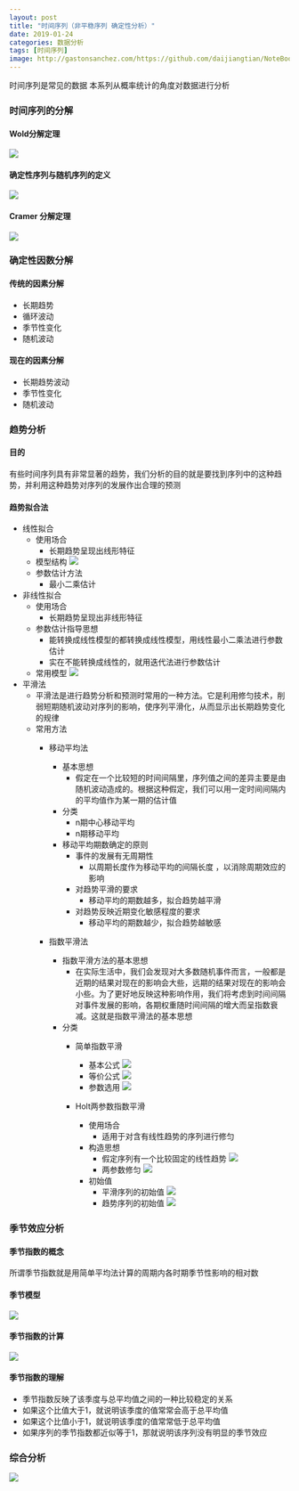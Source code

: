 ```yaml
---
layout: post
title: "时间序列（非平稳序列 确定性分析）"
date: 2019-01-24
categories: 数据分析
tags: [时间序列]
image: http://gastonsanchez.com/https://github.com/daijiangtian/NoteBook/blob/master/机器学习/时间序列/https://github.com/daijiangtian/NoteBook/blob/master/机器学习/时间序列/https://github.com/daijiangtian/NoteBook/blob/master/机器学习/时间序列/images/blog/mathjax_logo.png?raw=true?raw=true?raw=true
---
```


时间序列是常见的数据 本系列从概率统计的角度对数据进行分析

<!-- more -->

### 时间序列的分解

#### Wold分解定理

![](https://github.com/daijiangtian/NoteBook/blob/master/机器学习/时间序列/images/图片70.png?raw=true)

#### 确定性序列与随机序列的定义

![](https://github.com/daijiangtian/NoteBook/blob/master/机器学习/时间序列/images/图片71.png?raw=true)

#### Cramer 分解定理

![](https://github.com/daijiangtian/NoteBook/blob/master/机器学习/时间序列/images/图片72.png?raw=true)

### 确定性因数分解

#### 传统的因素分解

* 长期趋势
* 循环波动  
* 季节性变化
* 随机波动

#### 现在的因素分解

* 长期趋势波动
* 季节性变化
* 随机波动

### 趋势分析

#### 目的

有些时间序列具有非常显著的趋势，我们分析的目的就是要找到序列中的这种趋势，并利用这种趋势对序列的发展作出合理的预测 

#### 趋势拟合法
* 线性拟合
    * 使用场合
        * 长期趋势呈现出线形特征
    * 模型结构
        ![](https://github.com/daijiangtian/NoteBook/blob/master/机器学习/时间序列/images/图片73.png?raw=true)
    * 参数估计方法
        * 最小二乘估计
* 非线性拟合
    * 使用场合
        * 长期趋势呈现出非线形特征 
    * 参数估计指导思想
        * 能转换成线性模型的都转换成线性模型，用线性最小二乘法进行参数估计
        * 实在不能转换成线性的，就用迭代法进行参数估计 
    * 常用模型
       ![](https://github.com/daijiangtian/NoteBook/blob/master/机器学习/时间序列/images/图片74.png?raw=true)
* 平滑法
    * 平滑法是进行趋势分析和预测时常用的一种方法。它是利用修匀技术，削弱短期随机波动对序列的影响，使序列平滑化，从而显示出长期趋势变化的规律 
    * 常用方法
        * 移动平均法
            * 基本思想
                * 假定在一个比较短的时间间隔里，序列值之间的差异主要是由随机波动造成的。根据这种假定，我们可以用一定时间间隔内的平均值作为某一期的估计值 
            * 分类
                * n期中心移动平均
                * n期移动平均
            * 移动平均期数确定的原则
                * 事件的发展有无周期性
                    * 以周期长度作为移动平均的间隔长度 ，以消除周期效应的影响
                * 对趋势平滑的要求
                    * 移动平均的期数越多，拟合趋势越平滑
                * 对趋势反映近期变化敏感程度的要求 
                    * 移动平均的期数越少，拟合趋势越敏感

        * 指数平滑法
            * 指数平滑方法的基本思想
                * 在实际生活中，我们会发现对大多数随机事件而言，一般都是近期的结果对现在的影响会大些，远期的结果对现在的影响会小些。为了更好地反映这种影响作用，我们将考虑到时间间隔对事件发展的影响，各期权重随时间间隔的增大而呈指数衰减。这就是指数平滑法的基本思想 
            * 分类
                * 简单指数平滑
                    * 基本公式
                        ![](https://github.com/daijiangtian/NoteBook/blob/master/机器学习/时间序列/images/图片75.png?raw=true)
                    * 等价公式
                        ![](https://github.com/daijiangtian/NoteBook/blob/master/机器学习/时间序列/images/图片76.png?raw=true)
                    * 参数选用
                        ![](https://github.com/daijiangtian/NoteBook/blob/master/机器学习/时间序列/images/图片77.png?raw=true)
                    
                * Holt两参数指数平滑
                    * 使用场合
                        * 适用于对含有线性趋势的序列进行修匀 
                    * 构造思想
                        * 假定序列有一个比较固定的线性趋势 
                            ![](https://github.com/daijiangtian/NoteBook/blob/master/机器学习/时间序列/images/图片78.png?raw=true)
                        * 两参数修匀
                            ![](https://github.com/daijiangtian/NoteBook/blob/master/机器学习/时间序列/images/图片79.png?raw=true)
                     * 初始值
                        * 平滑序列的初始值
                            ![](https://github.com/daijiangtian/NoteBook/blob/master/机器学习/时间序列/images/图片80.png?raw=true)
                        * 趋势序列的初始值
                            ![](https://github.com/daijiangtian/NoteBook/blob/master/机器学习/时间序列/images/图片81.png?raw=true)

### 季节效应分析

#### 季节指数的概念

所谓季节指数就是用简单平均法计算的周期内各时期季节性影响的相对数 

#### 季节模型
![](https://github.com/daijiangtian/NoteBook/blob/master/机器学习/时间序列/images/图片82.png?raw=true)
#### 季节指数的计算
![](https://github.com/daijiangtian/NoteBook/blob/master/机器学习/时间序列/images/图片83.png?raw=true)
#### 季节指数的理解
* 季节指数反映了该季度与总平均值之间的一种比较稳定的关系
* 如果这个比值大于1，就说明该季度的值常常会高于总平均值
* 如果这个比值小于1，就说明该季度的值常常低于总平均值
* 如果序列的季节指数都近似等于1，那就说明该序列没有明显的季节效应 

### 综合分析
![](https://github.com/daijiangtian/NoteBook/blob/master/机器学习/时间序列/images/图片84.png?raw=true)
